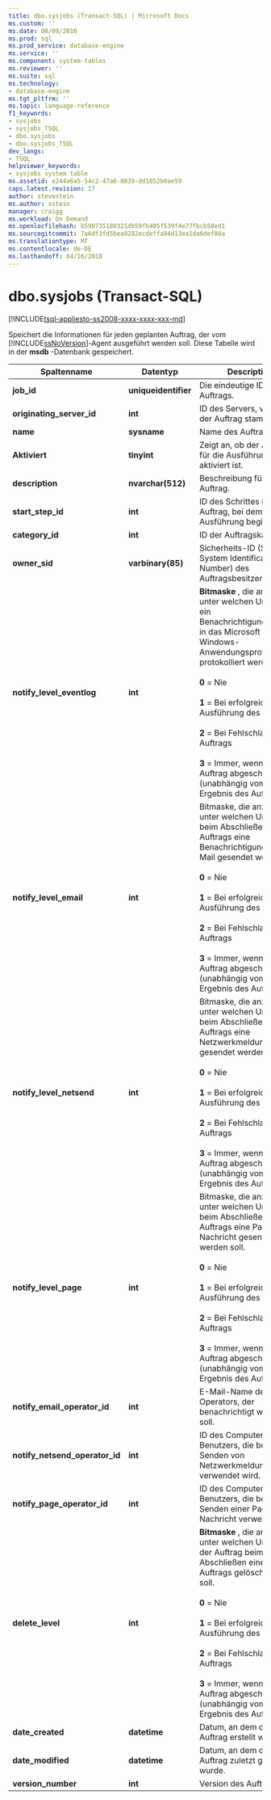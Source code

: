 ```yaml
---
title: dbo.sysjobs (Transact-SQL) | Microsoft Docs
ms.custom: ''
ms.date: 08/09/2016
ms.prod: sql
ms.prod_service: database-engine
ms.service: ''
ms.component: system-tables
ms.reviewer: ''
ms.suite: sql
ms.technology:
- database-engine
ms.tgt_pltfrm: ''
ms.topic: language-reference
f1_keywords:
- sysjobs
- sysjobs_TSQL
- dbo.sysjobs
- dbo.sysjobs_TSQL
dev_langs:
- TSQL
helpviewer_keywords:
- sysjobs system table
ms.assetid: e244a6a5-54c2-47a6-8039-dd1852b0ae59
caps.latest.revision: 17
author: stevestein
ms.author: sstein
manager: craigg
ms.workload: On Demand
ms.openlocfilehash: b590735180321db59fb405f539f4e77fbcb58ed1
ms.sourcegitcommit: 7a6df3fd5bea9282ecdeffa94d13ea1da6def80a
ms.translationtype: MT
ms.contentlocale: de-DE
ms.lasthandoff: 04/16/2018
---
```

# <a name="dbosysjobs-transact-sql"></a>dbo.sysjobs (Transact-SQL)
[!INCLUDE[tsql-appliesto-ss2008-xxxx-xxxx-xxx-md](../../includes/tsql-appliesto-ss2008-xxxx-xxxx-xxx-md.md)]

  Speichert die Informationen für jeden geplanten Auftrag, der vom [!INCLUDE[ssNoVersion](../../includes/ssnoversion-md.md)]-Agent ausgeführt werden soll. Diese Tabelle wird in der **msdb** -Datenbank gespeichert.  
  
|Spaltenname|Datentyp|Description|  
|-----------------|---------------|-----------------|  
|**job_id**|**uniqueidentifier**|Die eindeutige ID des Auftrags.|  
|**originating_server_id**|**int**|ID des Servers, von dem der Auftrag stammt.|  
|**name**|**sysname**|Name des Auftrags.|  
|**Aktiviert**|**tinyint**|Zeigt an, ob der Auftrag für die Ausführung aktiviert ist.|  
|**description**|**nvarchar(512)**|Beschreibung für den Auftrag.|  
|**start_step_id**|**int**|ID des Schrittes in dem Auftrag, bei dem die Ausführung beginnen soll.|  
|**category_id**|**int**|ID der Auftragskategorie.|  
|**owner_sid**|**varbinary(85)**|Sicherheits-ID (SID, System Identification Number) des Auftragsbesitzers.|  
|**notify_level_eventlog**|**int**|**Bitmaske** , die anzeigt, unter welchen Umständen ein Benachrichtigungsereignis in das Microsoft Windows-Anwendungsprotokoll protokolliert werden soll:<br /><br /> **0** = Nie<br /><br /> **1** = Bei erfolgreicher Ausführung des Auftrags<br /><br /> **2** = Bei Fehlschlagen des Auftrags<br /><br /> **3** = Immer, wenn der Auftrag abgeschlossen ist (unabhängig vom Ergebnis des Auftrags)|  
|**notify_level_email**|**int**|Bitmaske, die anzeigt, unter welchen Umständen beim Abschließen eines Auftrags eine Benachrichtigungs-E-Mail gesendet werden soll.<br /><br /> **0** = Nie<br /><br /> **1** = Bei erfolgreicher Ausführung des Auftrags<br /><br /> **2** = Bei Fehlschlagen des Auftrags<br /><br /> **3** = Immer, wenn der Auftrag abgeschlossen ist (unabhängig vom Ergebnis des Auftrags)|  
|**notify_level_netsend**|**int**|Bitmaske, die anzeigt, unter welchen Umständen beim Abschließen eines Auftrags eine Netzwerkmeldung gesendet werden soll.<br /><br /> **0** = Nie<br /><br /> **1** = Bei erfolgreicher Ausführung des Auftrags<br /><br /> **2** = Bei Fehlschlagen des Auftrags<br /><br /> **3** = Immer, wenn der Auftrag abgeschlossen ist (unabhängig vom Ergebnis des Auftrags)|  
|**notify_level_page**|**int**|Bitmaske, die anzeigt, unter welchen Umständen beim Abschließen eines Auftrags eine Pager-Nachricht gesendet werden soll.<br /><br /> **0** = Nie<br /><br /> **1** = Bei erfolgreicher Ausführung des Auftrags<br /><br /> **2** = Bei Fehlschlagen des Auftrags<br /><br /> **3** = Immer, wenn der Auftrag abgeschlossen ist (unabhängig vom Ergebnis des Auftrags)|  
|**notify_email_operator_id**|**int**|E-Mail-Name des Operators, der benachrichtigt werden soll.|  
|**notify_netsend_operator_id**|**int**|ID des Computers oder Benutzers, die beim Senden von Netzwerkmeldungen verwendet wird.|  
|**notify_page_operator_id**|**int**|ID des Computers oder Benutzers, die beim Senden einer Pager-Nachricht verwendet wird.|  
|**delete_level**|**int**|**Bitmaske** , die anzeigt, unter welchen Umständen der Auftrag beim Abschließen eines Auftrags gelöscht werden soll.<br /><br /> **0** = Nie<br /><br /> **1** = Bei erfolgreicher Ausführung des Auftrags<br /><br /> **2** = Bei Fehlschlagen des Auftrags<br /><br /> **3** = Immer, wenn der Auftrag abgeschlossen ist (unabhängig vom Ergebnis des Auftrags)|  
|**date_created**|**datetime**|Datum, an dem der Auftrag erstellt wurde.|  
|**date_modified**|**datetime**|Datum, an dem der Auftrag zuletzt geändert wurde.|  
|**version_number**|**int**|Version des Auftrags.|  
  
  
